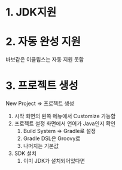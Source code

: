 # 1. JDK지원 

# 2. 자동 완성 지원
바보같은 이클립스는 자동 지원 못함

# 3. 프로젝트 생성
New Project => 프로젝트 생성
1. 시작 화면의 왼쪽 메뉴에서 Customize 가능함
2. 프로젝트 설정 화면에서 언어가 Java인지 확인
	1. Build System => Gradle로 설정
	2. Gradle DSL은 Groovy로
	3. 나머지는 기본값
3. SDK 설치
	1. 이미 JDK가 설치되어있다면 